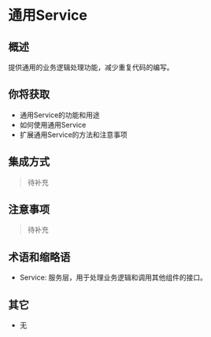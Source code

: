 # 通用Service

## 概述

提供通用的业务逻辑处理功能，减少重复代码的编写。

## 你将获取

- 通用Service的功能和用途
- 如何使用通用Service
- 扩展通用Service的方法和注意事项


## 集成方式

> 待补充

## 注意事项

> 待补充

## 术语和缩略语

- Service: 服务层，用于处理业务逻辑和调用其他组件的接口。

## 其它

- 无
